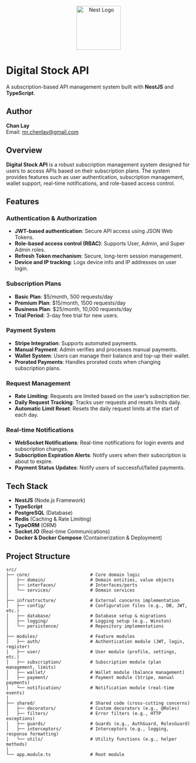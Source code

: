 <p align="center">
  <a href="http://nestjs.com/" target="blank"><img src="https://nestjs.com/img/logo-small.svg" width="120" alt="Nest Logo" /></a>
</p>

# Digital Stock API

A subscription-based API management system built with **NestJS** and **TypeScript**.

## Author

**Chan Lay**  
Email: [mr.chenlay@gmail.com](mailto:mr.chenlay@gmail.com)

## Overview

**Digital Stock API** is a robust subscription management system designed for users to access APIs based on their subscription plans. The system provides features such as user authentication, subscription management, wallet support, real-time notifications, and role-based access control.

## Features

### Authentication & Authorization

- **JWT-based authentication**: Secure API access using JSON Web Tokens.
- **Role-based access control (RBAC)**: Supports User, Admin, and Super Admin roles.
- **Refresh Token mechanism**: Secure, long-term session management.
- **Device and IP tracking**: Logs device info and IP addresses on user login.

### Subscription Plans

- **Basic Plan**: $5/month, 500 requests/day
- **Premium Plan**: $15/month, 1500 requests/day
- **Business Plan**: $25/month, 10,000 requests/day
- **Trial Period**: 3-day free trial for new users.

### Payment System

- **Stripe Integration**: Supports automated payments.
- **Manual Payment**: Admin verifies and processes manual payments.
- **Wallet System**: Users can manage their balance and top-up their wallet.
- **Prorated Payments**: Handles prorated costs when changing subscription plans.

### Request Management

- **Rate Limiting**: Requests are limited based on the user’s subscription tier.
- **Daily Request Tracking**: Tracks user requests and resets limits daily.
- **Automatic Limit Reset**: Resets the daily request limits at the start of each day.

### Real-time Notifications

- **WebSocket Notifications**: Real-time notifications for login events and subscription changes.
- **Subscription Expiration Alerts**: Notify users when their subscription is about to expire.
- **Payment Status Updates**: Notify users of successful/failed payments.

## Tech Stack

- **NestJS** (Node.js Framework)
- **TypeScript**
- **PostgreSQL** (Database)
- **Redis** (Caching & Rate Limiting)
- **TypeORM** (ORM)
- **Socket.IO** (Real-time Communications)
- **Docker & Docker Compose** (Containerization & Deployment)

## Project Structure

```plaintext
src/
├── core/                       # Core domain logic
│   ├── domain/                 # Domain entities, value objects
│   ├── interfaces/             # Interfaces/ports
│   └── services/               # Domain services
│
├── infrastructure/             # External concerns implementation
│   ├── config/                 # Configuration files (e.g., DB, JWT, etc.)
│   ├── database/               # Database setup & migrations
│   ├── logging/                # Logging setup (e.g., Winston)
│   └── persistence/            # Repository implementations
│
├── modules/                    # Feature modules
│   ├── auth/                   # Authentication module (JWT, login, register)
│   ├── user/                   # User module (profile, settings, etc.)
│   ├── subscription/           # Subscription module (plan management, limits)
│   ├── wallet/                 # Wallet module (balance management)
│   ├── payment/                # Payment module (Stripe, manual payments)
│   └── notification/           # Notification module (real-time events)
│
├── shared/                     # Shared code (cross-cutting concerns)
│   ├── decorators/             # Custom decorators (e.g., @Roles)
│   ├── filters/                # Error filters (e.g., HTTP exceptions)
│   ├── guards/                 # Guards (e.g., AuthGuard, RolesGuard)
│   ├── interceptors/           # Interceptors (e.g., logging, response formatting)
│   └── utils/                  # Utility functions (e.g., helper methods)
│
└── app.module.ts               # Root module
```
